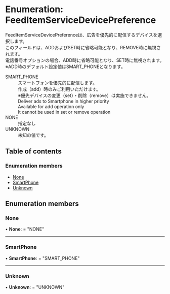 # Enumeration: FeedItemServiceDevicePreference


<div lang=\"ja\">FeedItemServiceDevicePreferenceは、広告を優先的に配信するデバイスを選択します。<br> このフィールドは、ADDおよびSET時に省略可能となり、REMOVE時に無視されます。<br> 電話番号オプションの場合、ADD時に省略可能となり、SET時に無視されます。<br> ※ADD時のデフォルト設定値はSMART_PHONEとなります。 </div>  <dl class=term>   <dt class=\"term__item\">SMART_PHONE</dt>   <dd class=\"term__desc\"><span lang=\"ja\">スマートフォンを優先的に配信します。<br>作成（add）時のみご利用いただけます。<br>※優先デバイスの変更（set）・削除（remove）は実施できません。</span><span lang=\"en\">Deliver ads to Smartphone in higher priority<br>Available for add operation only<br>It cannot be used in set or remove operation</span></dd>   <dt class=\"term__item\">NONE</dt>   <dd class=\"term__desc\"><span lang=\"ja\">指定なし</span></dd>   <dt class=\"term__item\">UNKNOWN</dt>   <dd class=\"term__desc\"><span lang=\"ja\">未知の値です。</span></dd> </dl>

## Table of contents

### Enumeration members

- [None](feeditemservicedevicepreference.md#none)
- [SmartPhone](feeditemservicedevicepreference.md#smartphone)
- [Unknown](feeditemservicedevicepreference.md#unknown)

## Enumeration members

### None

• **None**: = "NONE"

___

### SmartPhone

• **SmartPhone**: = "SMART\_PHONE"

___

### Unknown

• **Unknown**: = "UNKNOWN"
